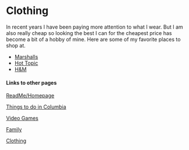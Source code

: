 # Clothing

In recent years I have been paying more attention to what I wear. But I am also really cheap so looking the best I can for the cheapest price has become a bit of a hobby of mine. Here are some of my favorite places to shop at.

- [Marshalls](https://www.marshalls.com/us/store/index.jsp)
- [Hot Topic](https://www.hottopic.com)
- [H&M](https://www2.hm.com/en_us/index.html)


#### Links to other pages
[ReadMe/Homepage](link) 

[Things to do in Columbia]()

[Video Games]()

[Family]()

[Clothing]()
